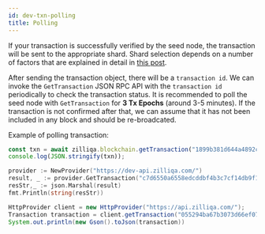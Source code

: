 ```yaml
---
id: dev-txn-polling
title: Polling
---
```

If your transaction is successfully verified by the seed node, the transaction will be sent to the appropriate shard. Shard selection depends on a number of factors that are explained in detail in [this post](https://blog.zilliqa.com/provisioning-sharding-for-smart-contracts-a-design-for-zilliqa-cd8d012ee735).

After sending the transaction object, there will be a `transaction id`. We can invoke the `GetTransaction` JSON RPC API with the `transaction id` periodically to check the transaction status. It is recommended to poll the seed node with `GetTransaction` for __3 Tx Epochs__ (around 3-5 minutes). If the transaction is not confirmed after that, we can assume that it has not been included in any block and should be re-broadcated.

Example of polling transaction:
<!--DOCUSAURUS_CODE_TABS-->
<!--JavaScript-->

```javascript
const txn = await zilliqa.blockchain.getTransaction("1899b381d644a4892ca5ba5d8d60bbcc7bd121d511d55e438a8ddbdcc53272c4");
console.log(JSON.stringify(txn));
```

<!--Go-->

```go
provider := NewProvider("https://dev-api.zilliqa.com/")
result, _ := provider.GetTransaction("c7d6550a6558edcddbf4b3c7cf14db9f1025200b89bcbcd6a570c84db58d554f")
resStr,_ := json.Marshal(result)
fmt.Println(string(resStr))
```

<!--Java-->

```java
HttpProvider client = new HttpProvider("https://api.zilliqa.com/");
Transaction transaction = client.getTransaction("055294ba67b3073d66ef078fb149dfb0490b2d46156479a9f2c9327fb762f4e9").getResult();
System.out.println(new Gson().toJson(transaction))
```

<!--END_DOCUSAURUS_CODE_TABS-->
